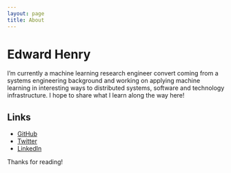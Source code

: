 ```yaml
---
layout: page
title: About
---
```


# Edward Henry
<p class="message">
	I’m currently a machine learning research engineer convert coming from a systems engineering background and working on applying machine learning in interesting ways to distributed systems, software and technology infrastructure. I hope to share what I learn along the way here!
</p>

## Links

* [GitHub](http://www.github.com/edhenry)
* [Twitter](http://www.twitter.com/edhenry_)
* [LinkedIn](https://www.linkedin.com/in/ed-henry-4202587)

Thanks for reading!
